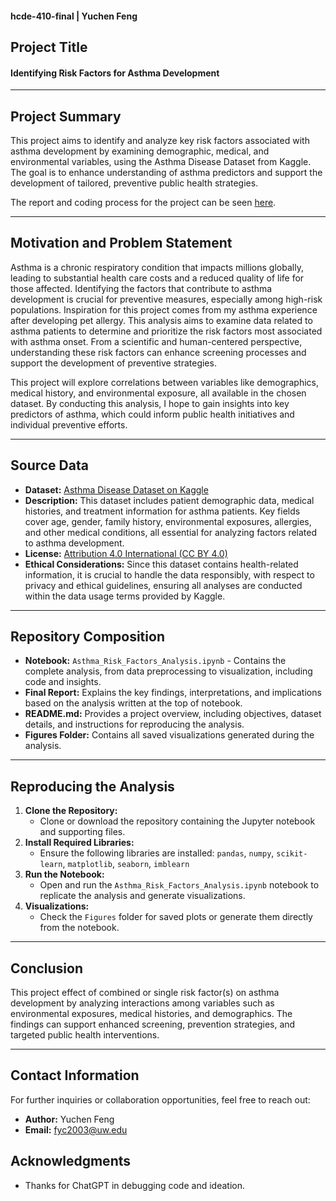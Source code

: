 #### hcde-410-final | Yuchen Feng
 
## **Project Title**
#### **Identifying Risk Factors for Asthma Development**

---

## **Project Summary**

This project aims to identify and analyze key risk factors associated with asthma development by examining demographic, medical, and environmental variables, using the Asthma Disease Dataset from Kaggle. The goal is to enhance understanding of asthma predictors and support the development of tailored, preventive public health strategies.

The report and coding process for the project can be seen [here](hcde410/hcde-410-final/Asthma_Risk_Factors_Analysis.ipynb).

---

## **Motivation and Problem Statement**

Asthma is a chronic respiratory condition that impacts millions globally, leading to substantial health care costs and a reduced quality of life for those affected. Identifying the factors that contribute to asthma development is crucial for preventive measures, especially among high-risk populations. Inspiration for this project comes from  my asthma experience after developing pet allergy. This analysis aims to examine data related to asthma patients to determine and prioritize the risk factors most associated with asthma onset. From a scientific and human-centered perspective, understanding these risk factors can enhance screening processes and support the development of preventive strategies.

This project will explore correlations between variables like demographics, medical history, and environmental exposure, all available in the chosen dataset. By conducting this analysis, I hope to gain insights into key predictors of asthma, which could inform public health initiatives and individual preventive efforts.


---

## **Source Data**

- **Dataset:** [Asthma Disease Dataset on Kaggle](https://www.kaggle.com/datasets/rabieelkharoua/asthma-disease-dataset)
- **Description:** This dataset includes patient demographic data, medical histories, and treatment information for asthma patients. Key fields cover age, gender, family history, environmental exposures, allergies, and other medical conditions, all essential for analyzing factors related to asthma development.
- **License:** [Attribution 4.0 International (CC BY 4.0)](https://creativecommons.org/licenses/by/4.0/)
- **Ethical Considerations:** Since this dataset contains health-related information, it is crucial to handle the data responsibly, with respect to privacy and ethical guidelines, ensuring all analyses are conducted within the data usage terms provided by Kaggle.

---

## **Repository Composition**

- **Notebook:** `Asthma_Risk_Factors_Analysis.ipynb` - Contains the complete analysis, from data preprocessing to visualization, including code and insights.
- **Final Report:** Explains the key findings, interpretations, and implications based on the analysis written at the top of notebook.
- **README.md:** Provides a project overview, including objectives, dataset details, and instructions for reproducing the analysis.
- **Figures Folder:** Contains all saved visualizations generated during the analysis.

---

## **Reproducing the Analysis**

1. **Clone the Repository:**
   - Clone or download the repository containing the Jupyter notebook and supporting files.
2. **Install Required Libraries:**
   - Ensure the following libraries are installed: `pandas`, `numpy`, `scikit-learn`, `matplotlib`, `seaborn`, `imblearn`
3. **Run the Notebook:**
   - Open and run the `Asthma_Risk_Factors_Analysis.ipynb` notebook to replicate the analysis and generate visualizations.
4. **Visualizations:**
   - Check the `Figures` folder for saved plots or generate them directly from the notebook.

---

## **Conclusion**

This project effect of combined or single risk factor(s) on asthma development by analyzing interactions among variables such as environmental exposures, medical histories, and demographics. The findings can support enhanced screening, prevention strategies, and targeted public health interventions.

---

## **Contact Information**

For further inquiries or collaboration opportunities, feel free to reach out:

- **Author:** Yuchen Feng
- **Email:** fyc2003@uw.edu

## **Acknowledgments**

- Thanks for ChatGPT in debugging code and ideation.